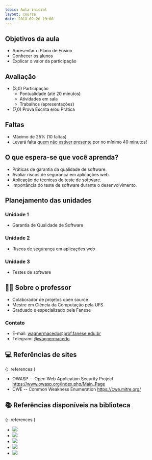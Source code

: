 ```yaml
---
topic: Aula inicial
layout: course
date: 2018-02-20 19:00
---
```


## Objetivos da aula

- Apresentar o Plano de Ensino
- Conhecer os alunos
- Explicar o valor da participação

## Avaliação

- (3,0) Participação
    - Pontualidade (até 20 minutos)
    - Atividades em sala
    - Trabalhos (apresentações)
- (7,0) Prova Escrita e/ou Prática

## Faltas

- Máximo de 25% (10 faltas)
- Levará falta <u>quem não estiver presente</u> por no mínimo 40 minutos!

## O que espera-se que você aprenda?

- Práticas de garantia da qualidade de software.
- Avaliar riscos de segurança em aplicações web.
- Aplicação de técnicas de teste de software.
- Importância do teste de software durante o desenvolvimento.

## Planejamento das unidades

### Unidade 1

- Garantia de Qualidade de Software

### Unidade 2

- Riscos de segurança em aplicações web

### Unidade 3

- Testes de software

## 👨‍🏫 Sobre o professor

- Colaborador de projetos open source
- Mestre em Ciência da Computação pela UFS
- Graduado e especializado pela Fanese

### Contato

- E-mail: <wagnermacedo@prof.fanese.edu.br>
- Telegram: [@wagnermacedo](https://t.me/wagnermacedo)

## 💻 Referências de sites

{: .references }
- OWASP -- Open Web Application Security Project <https://www.owasp.org/index.php/Main_Page>
- CWE -- Common Weakness Enumeration <https://cwe.mitre.org/>

## 📚 Referências disponíveis na biblioteca

{: .references }
- ![](../../assets/images/livros/memoria2005-design.jpg)
- ![](../../assets/images/livros/larman2007-uml.jpg)
- ![](../../assets/images/livros/fernandes2012-gov-ti.jpg)
- ![](../../assets/images/livros/sebesta2003-linguagens.jpg)
- ![](../../assets/images/livros/araujo2010-webjava.jpg)
